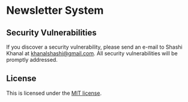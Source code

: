 # Newsletter System

## Security Vulnerabilities

If you discover a security vulnerability, please send an e-mail to Shashi Khanal at khanalshashi@gmail.com. All security vulnerabilities will be promptly addressed.

## License

This is licensed under the [MIT license](http://opensource.org/licenses/MIT).
